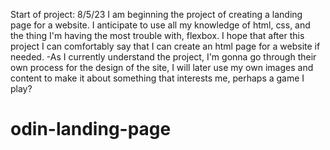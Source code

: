 Start of project: 8/5/23
I am beginning the project of creating a landing page for a website. I anticipate to use all my knowledge of html, css, and the thing I'm having the most trouble with, flexbox. I hope that after this project I can comfortably say that I can create an html page for a website if needed.
-As I currently understand the project, I'm gonna go through their own process for the design of the site, I will later use my own images and content to make it about something that interests me, perhaps a game I play?

# odin-landing-page